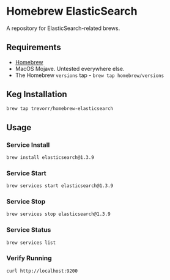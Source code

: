 # Homebrew ElasticSearch

A repository for ElasticSearch-related brews.

## Requirements

* [Homebrew](https://github.com/Homebrew/homebrew)
* MacOS Mojave. Untested everywhere else.
* The Homebrew `versions` tap - `brew tap homebrew/versions`

## Keg Installation

```sh
brew tap trevorr/homebrew-elasticsearch
```

## Usage

### Service Install

```sh
brew install elasticsearch@1.3.9
```

### Service Start

```sh
brew services start elasticsearch@1.3.9
```

### Service Stop

```sh
brew services stop elasticsearch@1.3.9
```

### Service Status

```sh
brew services list
```

### Verify Running

```sh
curl http://localhost:9200
```

